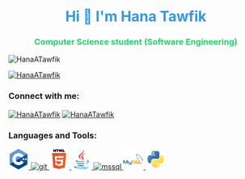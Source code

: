 <h1 align="center" style="color: #3498db;">Hi 🫶 I'm Hana Tawfik</h1>
<h3 align="center" style="color: #2ecc71;"> Computer Science student (Software Engineering)</h3>
<p align="left"> <img src="https://komarev.com/ghpvc/?username=HanaATawfik&label=Profile%20views&color=0e75b6&style=flat" alt="HanaATawfik" /> </p>
<p align="left"> <a href="https://github.com/ryo-ma/github-profile-trophy"><img src="https://github-profile-trophy.vercel.app/?username=HanaATawfik" alt="HanaATawfik" /></a> </p>
<h3 align="left">Connect with me:</h3>
<p align="left">
<a href="https://www.linkedin.com/in/hana-tawfik-08765924a/" target="blank"><img align="center" src="https://raw.githubusercontent.com/rahuldkjain/github-profile-readme-generator/master/src/images/icons/Social/linked-in-alt.svg" alt="HanaATawfik" height="30" width="40" /></a>
<a href="https://codeforces.com/profile/HanaBanana" target="blank"><img align="center" src="https://raw.githubusercontent.com/rahuldkjain/github-profile-readme-generator/master/src/images/icons/Social/codeforces.svg" alt="HanaATawfik" height="30" width="40" /></a>
</p>
<h3 align="left">Languages and Tools:</h3>
<p align="left"> <a href="https://www.w3schools.com/cpp/" target="_blank" rel="noreferrer"> <img src="https://raw.githubusercontent.com/devicons/devicon/master/icons/cplusplus/cplusplus-original.svg" alt="cplusplus" width="40" height="40"/> </a> 
<a href="https://git-scm.com/" target="_blank" rel="noreferrer"> <img src="https://www.vectorlogo.zone/logos/git-scm/git-scm-icon.svg" alt="git" width="40" height="40"/> </a> <a href="https://www.w3.org/html/" target="_blank" rel="noreferrer"> <img src="https://raw.githubusercontent.com/devicons/devicon/master/icons/html5/html5-original-wordmark.svg" alt="html5" width="40" height="40"/> </a>
  <a href="https://www.java.com" target="_blank" rel="noreferrer"> <img src="https://raw.githubusercontent.com/devicons/devicon/master/icons/java/java-original.svg" alt="java" width="40" height="40"/> </a> 
  <a href="https://www.microsoft.com/en-us/sql-server" target="_blank" rel="noreferrer"> <img src="https://www.svgrepo.com/show/303229/microsoft-sql-server-logo.svg" alt="mssql" width="40" height="40"/> </a> <a href="https://www.mysql.com/" target="_blank" rel="noreferrer"> <img src="https://raw.githubusercontent.com/devicons/devicon/master/icons/mysql/mysql-original-wordmark.svg" alt="mysql" width="40" height="40"/> </a> <a href="https://www.python.org" target="_blank" rel="noreferrer"> <img src="https://raw.githubusercontent.com/devicons/devicon/master/icons/python/python-original.svg" alt="python" width="40" height="40"/> </a> <link rel="stylesheet" href="https://cdnjs.cloudflare.com/ajax/libs/font-awesome/5.15.4/css/all.min.css" integrity="sha512-XXXXXXXXXXXXXXXXXXXXXXXXXXXXXXXXXXXXXXXXXXXXXXXXXXXXXXXXXXXXXXXXXXXXXXXXXXXXXX" crossorigin="anonymous" />
 </p>
